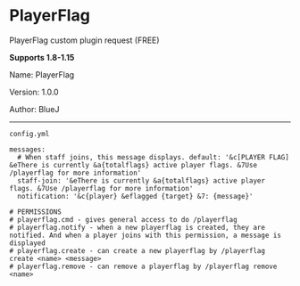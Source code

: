 # PlayerFlag
PlayerFlag custom plugin request (FREE)

**Supports 1.8-1.15**

Name: PlayerFlag

Version: 1.0.0

Author: BlueJ

** **

```
config.yml

messages:
  # When staff joins, this message displays. default: '&c[PLAYER FLAG] &eThere is currently &a{totalflags} active player flags. &7Use /playerflag for more information'
  staff-join: '&eThere is currently &a{totalflags} active player flags. &7Use /playerflag for more information'
  notification: '&c{player} &eflagged {target} &7: {message}'

# PERMISSIONS
# playerflag.cmd - gives general access to do /playerflag
# playerflag.notify - when a new playerflag is created, they are notified. And when a player joins with this permission, a message is displayed
# playerflag.create - can create a new playerflag by /playerflag create <name> <message>
# playerflag.remove - can remove a playerflag by /playerflag remove <name>
```
